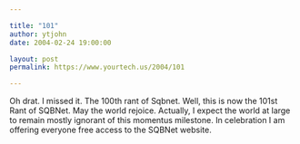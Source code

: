 ```yaml
---

title: "101"
author: ytjohn
date: 2004-02-24 19:00:00

layout: post
permalink: https://www.yourtech.us/2004/101

---
```

Oh drat.  I missed it.  The 100th rant of Sqbnet.  Well, this is now the 101st Rant of SQBNet.  May the world rejoice.  Actually, I expect the world at large to remain mostly ignorant of this momentus milestone.  In celebration I am offering everyone free access to the SQBNet website.

